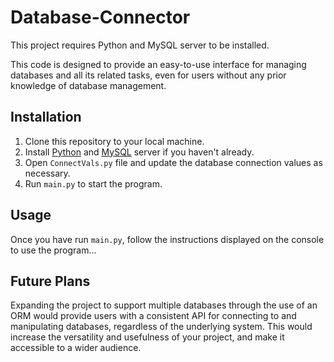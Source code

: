 # Database-Connector
This project requires Python and MySQL server to be installed.

This code is designed to provide an easy-to-use interface for managing databases and all its related tasks, even for users without any prior knowledge of database management.

## Installation

1. Clone this repository to your local machine.
2. Install [Python](https://www.python.org/downloads/) and [MySQL](https://dev.mysql.com/downloads/mysql/) server if you haven't already.
3. Open `ConnectVals.py` file and update the database connection values as necessary.
4. Run `main.py` to start the program.

## Usage

Once you have run `main.py`, follow the instructions displayed on the console to use the program...

## Future Plans

Expanding the project to support multiple databases through the use of an ORM would provide users with a consistent API for connecting to and manipulating databases, regardless of the underlying system. This would increase the versatility and usefulness of your project, and make it accessible to a wider audience.
